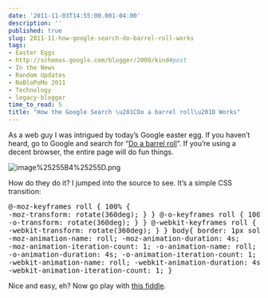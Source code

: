 ```yaml
---
date: '2011-11-03T14:55:00.001-04:00'
description: ''
published: true
slug: 2011-11-how-google-search-do-barrel-roll-works
tags:
- Easter Eggs
- http://schemas.google.com/blogger/2008/kind#post
- In the News
- Random Updates
- NaBloPoMo 2011
- Technology
- legacy-blogger
time_to_read: 5
title: "How the Google Search \u201CDo a barrel roll\u201D Works"
---
```



As a web guy I was intrigued by today’s Google easter egg. If you haven’t heard, go to Google and search for “<a href="https://www.google.com/search?q=do+a+barrel+roll">Do a barrel roll</a>”. If you’re using a decent browser, the entire page will do fun things.

![image%25255B4%25255D.png](image%25255B4%25255D.png)

How do they do it? I jumped into the source to see. It’s a simple CSS transition:  <pre class="csharpcode">@-moz-keyframes roll    { 100% { -moz-transform: rotate(360deg); } } 
@-o-keyframes roll      { 100% { -o-transform: rotate(360deg); } } 
@-webkit-keyframes roll { 100% { -webkit-transform: rotate(360deg); } } 
body{ 
    border: 1px solid #000;
    -moz-animation-name: roll; -moz-animation-duration: 4s; -moz-animation-iteration-count: 1; 
    -o-animation-name: roll; -o-animation-duration: 4s; -o-animation-iteration-count: 1; 
    -webkit-animation-name: roll; -webkit-animation-duration: 4s; -webkit-animation-iteration-count: 1; 
} </pre>
Nice and easy, eh? Now go play with <a href="http://jsfiddle.net/mharen/KRkvE/3/">this fiddle</a>.